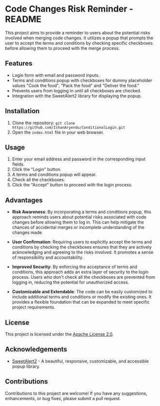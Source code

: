 # Code Changes Risk Reminder - README

This project aims to provide a reminder to users about the potential risks involved when merging code changes. It utilizes a popup that prompts the user to accept the terms and conditions by checking specific checkboxes before allowing them to proceed with the merge process.

## Features

- Login form with email and password inputs.
- Terms and conditions popup with checkboxes for dummy placeholder values "Cook the food", "Pack the food" and "Deliver the food."
- Prevents users from logging in until all checkboxes are checked.
- Integration with the SweetAlert2 library for displaying the popup.

## Installation

1. Clone the repository: `git clone https://github.com/IshanAryendu/ConditionalLogin.git`
2. Open the `index.html` file in your web browser.

## Usage

1. Enter your email address and password in the corresponding input fields.
2. Click the "Login" button.
3. A terms and conditions popup will appear.
4. Check all the checkboxes.
5. Click the "Accept" button to proceed with the login process.

## Advantages

- **Risk Awareness**: By incorporating a terms and conditions popup, this approach reminds users about potential risks associated with code changes before allowing them to log in. This can help mitigate the chances of accidental merges or incomplete understanding of the changes made.

- **User Confirmation**: Requiring users to explicitly accept the terms and conditions by checking the checkboxes ensures that they are actively acknowledging and agreeing to the risks involved. It promotes a sense of responsibility and accountability.

- **Improved Security**: By enforcing the acceptance of terms and conditions, this approach adds an extra layer of security to the login process. Users who don't check all the checkboxes are prevented from logging in, reducing the potential for unauthorized access.

- **Customizable and Extendable**: The code can be easily customized to include additional terms and conditions or modify the existing ones. It provides a flexible foundation that can be expanded to meet specific project requirements.

## License

This project is licensed under the [Apache License 2.0](https://www.apache.org/licenses/LICENSE-2.0).

## Acknowledgements

- [SweetAlert2](https://sweetalert2.github.io/) - A beautiful, responsive, customizable, and accessible popup library.

## Contributions

Contributions to this project are welcome! If you have any suggestions, enhancements, or bug fixes, please submit a pull request.
